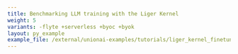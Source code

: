```yaml
---
title: Benchmarking LLM training with the Liger Kernel
weight: 5
variants: -flyte +serverless +byoc +byok
layout: py_example
example_file: /external/unionai-examples/tutorials/liger_kernel_finetuning/liger_kernel_finetuning.py
---
```



